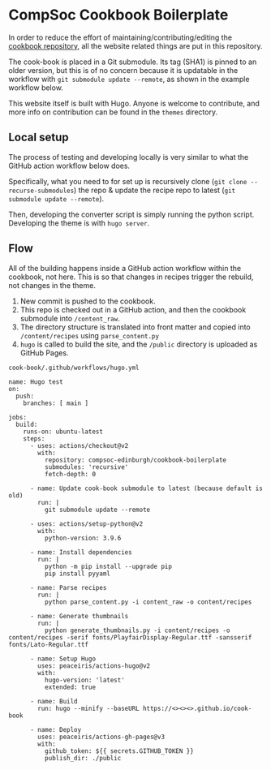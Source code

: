 # CompSoc Cookbook Boilerplate

In order to reduce the effort of maintaining/contributing/editing the [cookbook repository](https://github.com/compsoc-edinburgh/cook-book), all the website related things are put in this repository.

The cook-book is placed in a Git submodule. Its tag (SHA1) is pinned to an older version, but this is of no concern because it is updatable in the workflow with `git submodule update --remote`, as shown in the example workflow below.

This website itself is built with Hugo. Anyone is welcome to contribute, and more info on contribution can be found in the `themes` directory.

## Local setup

The process of testing and developing locally is very similar to what the GitHub action workflow below does.

Specifically, what you need to for set up is recursively clone (`git clone --recurse-submodules`) the repo & update the recipe repo to latest (`git submodule update --remote`).

Then, developing the converter script is simply running the python script. Developing the theme is with `hugo server`.

## Flow

All of the building happens inside a GitHub action workflow within the cookbook, not here. This is so that changes in recipes trigger the rebuild, not changes in the theme.

1. New commit is pushed to the cookbook.
2. This repo is checked out in a GitHub action, and then the cookbook submodule into `/content_raw`.
3. The directory structure is translated into front matter and copied into `/content/recipes` using `parse_content.py`
4. `hugo` is called to build the site, and the `/public` directory is uploaded as GitHub Pages.

`cook-book/.github/workflows/hugo.yml`
```
name: Hugo test
on:
  push:
    branches: [ main ]

jobs:
  build:
    runs-on: ubuntu-latest
    steps:
      - uses: actions/checkout@v2
        with:
          repository: compsoc-edinburgh/cookbook-boilerplate
          submodules: 'recursive'
          fetch-depth: 0

      - name: Update cook-book submodule to latest (because default is old)
        run: |
          git submodule update --remote

      - uses: actions/setup-python@v2
        with:
          python-version: 3.9.6

      - name: Install dependencies
        run: |
          python -m pip install --upgrade pip
          pip install pyyaml

      - name: Parse recipes
        run: |
          python parse_content.py -i content_raw -o content/recipes

      - name: Generate thumbnails
        run: |
          python generate_thumbnails.py -i content/recipes -o content/recipes -serif fonts/PlayfairDisplay-Regular.ttf -sansserif fonts/Lato-Regular.ttf

      - name: Setup Hugo
        uses: peaceiris/actions-hugo@v2
        with:
          hugo-version: 'latest'
          extended: true

      - name: Build
        run: hugo --minify --baseURL https://<><><>.github.io/cook-book

      - name: Deploy
        uses: peaceiris/actions-gh-pages@v3
        with:
          github_token: ${{ secrets.GITHUB_TOKEN }}
          publish_dir: ./public
```
